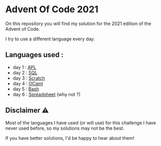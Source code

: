 # Advent Of Code 2021
On this repository you will find my solution for the 2021 edition of the Advent of Code.

I try to use a different language every day. 

## Languages used :
* day 1 : [APL](day1-apl)
* day 2 : [SQL](day2-sql)
* day 3 : [Scratch](day3-scratch)
* day 4 : [OCaml](day4-ocaml)
* day 5 : [Bash](day5-bash)
* day 6 : [Spreadsheet](day6-spreadsheet) (why not ?)

## Disclaimer ⚠
Most of the languages I have used (or will use) for this challenge I have never used before, so my solutions may not be the best.

If you have better solutions, I'd be happy to hear about them!